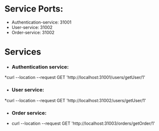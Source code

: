 # Service Ports:

- Authentication-service: 31001
- User-service: 31002
- Order-service: 31002

# Services

- ### Authentication service:

*curl --location --request GET 'http://localhost:31001/users/getUser/1'

- ### User service:

*curl --location --request GET 'http://localhost:31002/users/getUser/1'

- ### Order service:

* curl --location --request GET 'http://localhost:31003/orders/getOrder/1'

